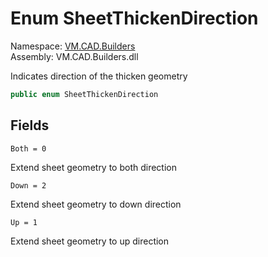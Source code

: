 # Enum SheetThickenDirection

Namespace: [VM.CAD.Builders](VM.CAD.Builders.md)  
Assembly: VM.CAD.Builders.dll  

Indicates direction of the thicken geometry

```csharp
public enum SheetThickenDirection
```

## Fields

`Both = 0` 

Extend sheet geometry to both direction



`Down = 2` 

Extend sheet geometry to down direction



`Up = 1` 

Extend sheet geometry to up direction




